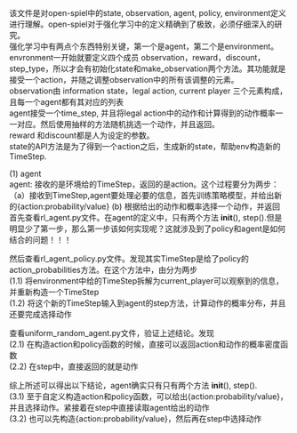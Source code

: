 该文件是对open-spiel中的state, observation, agent, policy, environment定义进行理解。open-spiel对于强化学习中的定义精确到了极致，必须仔细深入的研究。  
强化学习中有两点个东西特别关键，第一个是agent，第二个是environment。  
envronment一开始就要定义四个成员 observation，reward，discount，step_type，所以才会有初始化state和make_observation两个方法。其功能就是接受一个action，并随之调整observation中的所有该调整的元素。  
observation由 information state，legal action, current player 三个元素构成，且每一个agent都有其对应的列表   
agent接受一个time_step, 并且将legal action中的动作和计算得到的动作概率一一对应。然后使用抽样的方法随机挑选一个动作，并且返回。   
reward 和discount都是人为设定的参数。  
state的API方法是为了得到一个action之后，生成新的state，帮助env构造新的TimeStep.  


(1) agent     
agent: 接收的是环境给的TimeStep，返回的是action。这个过程要分为两步：（a）接收到TimeStep,agent要处理必要的信息，首先训练策略模型，并给出新的{action:probability/value} (b) 根据给出的动作和概率选择一个动作，并返回    
首先查看rl_agent.py文件。在agent的定义中，只有两个方法 __init__(), step().但是明显少了第一步，那么第一步该如何实现呢？这就涉及到了policy和agent是如何结合的问题！！！       

然后查看rl_agent_policy.py文件。发现其实TimeStep是给了policy的action_probabilities方法。在这个方法中，由分为两步        
(1.1) 将environment中给的TimeStep拆解为current_player可以观察到的信息，并重新构造一个TimeStep      
(1.2) 将这个新的TimeStep输入到agent的step方法，计算动作的概率分布，并且还要完成选择动作      

查看uniform_random_agent.py文件，验证上述结论。发现    
(2.1) 在构造action和policy函数的时候，直接可以返回action和动作的概率密度函数    
(2.2) 在step中，直接返回的就是动作      

综上所述可以得出以下结论，agent确实只有只有两个方法 __init__(), step().      
(3.1) 至于自定义构造action和policy函数，可以给出{action:probability/value}，并且选择动作。紧接着在step中直接读取agent给出的动作      
(3.2) 也可以先构造{action:probability/value}，然后再在step中选择动作        








